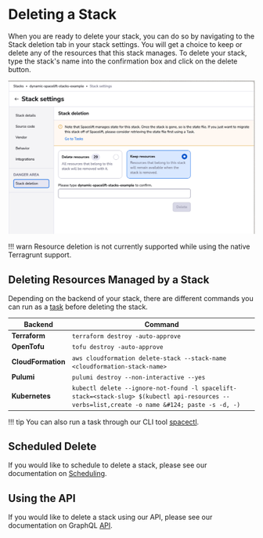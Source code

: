 # Deleting a Stack

When you are ready to delete your stack, you can do so by navigating to the Stack deletion tab in your stack settings. You will get a choice to keep or delete any of the resources that this stack manages. To delete your stack, type the stack's name into the confirmation box and click on the delete button.

![](<../../assets/screenshots/stack/settings/stack-deletion_form.png>)

!!! warn
    Resource deletion is not currently supported while using the native Terragrunt support.

## Deleting Resources Managed by a Stack

Depending on the backend of your stack, there are different commands you can run as a [task](../run/task.md) before deleting the stack.

| Backend           | Command                                        |
| -------------- | ------------------------------------------------------------ |
| **Terraform**       | `terraform destroy -auto-approve`           |
| **OpenTofu**       | `tofu destroy -auto-approve` |
| **CloudFormation**      | `aws cloudformation delete-stack --stack-name <cloudformation-stack-name>` |
| **Pulumi** | `pulumi destroy --non-interactive --yes` |
| **Kubernetes** | `kubectl delete --ignore-not-found -l spacelift-stack=<stack-slug> $(kubectl api-resources --verbs=list,create -o name &#124; paste -s -d, -)` |

!!! tip
    You can also run a task through our CLI tool [spacectl](../../vendors/terraform/provider-registry.md#use-our-cli-tool-called-spacectl).

## Scheduled Delete

If you would like to schedule to delete a stack, please see our documentation on [Scheduling](../stack/scheduling.md).

## Using the API

If you would like to delete a stack using our API, please see our documentation on GraphQL [API](../../integrations/api.md).

